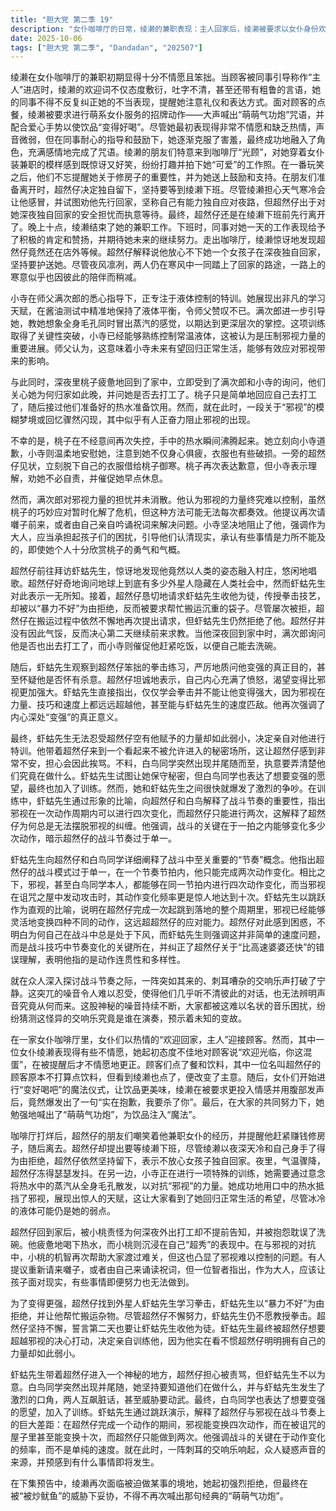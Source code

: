 ```yaml
---
title: "胆大党 第二季 19"
description: "女仆咖啡厅的日常，绫濑的兼职表现：主人回家后，绫濑被要求以女仆身份欢迎客人，但她的态度不佳，吐字不清，甚至说出不礼貌的话语，被同事纠正。顾客们点了餐和饮料，绫濑被要求大声地喊出“萌萌气功炮”咒语，虽然一开始不情愿，但在同事的指导下，她最终成功地投入了感情。女仆咖啡厅的日常，朋友们的探访与离开：绫濑的朋友们来到咖啡厅，取笑她在女仆咖啡厅兼职的样子，并拍下了她的可爱照片。他们提到修房子的事情，并鼓励绫濑。超然仔决定留在咖啡厅等绫濑下班，尽管绫濑劝他早点回去，但他坚持要等她，担心女孩子深夜一个人回家不安全。最终超然仔还是先行离开了。女仆咖啡厅的日常，绫濑下班与超然仔的陪伴：绫濑下班后，同事夸赞她表现很好。当她离开时，发现超然仔仍在等待。超然仔解释说不放心她一个人走夜路。两人一同在寒风中回家。小寺的特训与家中的异常，小寺的控水训练：小寺在师父满次郎的指导下进行特训，学习如何控制液体。她成功地在酱油测试中保持了液体平衡，展示了其快速学习的能力。师父进一步指导她想象全身毛孔冒出蒸汽的感觉。小寺的特训与家中的异常，邪视压制能力的突破：小寺在训练中表现出色，能够控制常温液体，这被认为是压制邪视的关键进展。师父认为，这意味着小寺有办法回归正常生活，能够更好地应对邪视的力量。小寺的特训与家中的异常，桃子回家与家庭冲突：桃子深夜回家，被满次郎和小寺询问为何这么晚以及她是否去打工。桃子简单地回答去打工了，并喝了他们准备的热水。此时，一个关于“邪视”的梦境或回忆闪现，其中有人试图阻止邪视。小寺的特训与家中的异常，桃子力量失控与超然仔的关怀：桃子不小心再次使用力量，导致热水沸腾。她向小寺道歉，小寺安慰她并注意到她又冷又累，衣服也破了。超然仔将自己的衣服借给她。桃子再次道歉，但小寺表示理解，让她不要自责，并催促她去睡觉。小寺的特训与家中的异常，满次郎与小寺关于邪视的争执：满次郎认为邪视的力量终将无法控制，虽然桃子的机智暂时解决了问题，但下次可能就不管用了。他提议再次找囃子或由自己来吟诵祝词。小寺阻止了他，强调大人应该承担孩子的麻烦，并让他们看清现实，承认有些事是做不到的，即使她喜欢桃子的气概。超然仔拜师与力量训练，拜访虾蛄先生：超然仔去拜访虾蛄先生，发现他以人类形态在村子里生活并唱歌。超然仔对虾蛄先生能融入人类社会感到惊讶，并询问地球上外星人的数量，但虾蛄先生表示不知情。超然仔拜师与力量训练，求学拳击被拒：超然仔请求虾蛄先生收他为徒，教他拳击，但被虾蛄先生以“暴力不好”为由拒绝，并让他帮忙搬运袋子。超然仔拜师与力量训练，坚持求教与回家：超然仔在搬运工作时再次请求虾蛄先生教他拳击，但仍被拒绝。他决定不会放弃，明天还会再来。超然仔回到家时已晚，被满次郎询问是否也去打工了，小寺催促他吃饭好洗碗。超然仔拜师与力量训练，虾蛄先生的质问与教诲：虾蛄先生看到超然仔笨拙的拳击练习，质问他为何要变强，是否想杀人。超然仔坦言自己很恼火，想要变得比邪视更强。虾蛄先生指出，仅仅学会拳击并不能让他变强，邪视在力量、技巧和速度上都远胜于他，甚至能跟上虾蛄先生的速度。他再次强调了“变强”的重要性。超然仔拜师与力量训练，秘密训练与白鸟的加入：虾蛄先生决定亲自训练超然仔，因为他看不惯超然仔明明拥有他的力量却如此弱小。他带超然仔去了一个看似不被允许的地方，超然仔担心被骂。白鸟同学突然出现并跟了过来，执意要了解他们在做什么。虾蛄先生试图让她保密，但白鸟同学也想变强，最终加入了训练，与虾蛄先生发生了争吵。战斗节奏的启示，节奏与速度的分析：虾蛄先生向超然仔和白鸟同学解释了战斗中的“节奏”概念。他指出超然仔的节奏过于单调，一节中只能变化两次动作。而邪视，甚至白鸟同学，都能在一节中变化四次，在诅咒之屋中更能变化十次。他用跳跃作为比喻，说明邪视在一个跳跃周期内能变换四次动作，远超超然仔。战斗节奏的启示，神秘交响乐的出现：突然，一阵嘈杂刺耳的交响乐响起，众人疑惑声音从何而来。这种噪音让他们听不清彼此的对话，并感到非常难听。声音持续，大家都在猜测是谁在演奏。下集预告，绫濑的再次“萌萌气功炮”：在下集预告中，绫濑被强迫做某事，她一开始表示拒绝，但最终妥协，并再次喊出了“萌萌气功炮”。"
date: 2025-10-06
tags: ["胆大党 第二季", "Dandadan", "202507"]
---
```


绫濑在女仆咖啡厅的兼职初期显得十分不情愿且笨拙。当顾客被同事引导称作“主人”进店时，绫濑的欢迎词不仅态度敷衍，吐字不清，甚至还带有粗鲁的言语，她的同事不得不反复纠正她的不当表现，提醒她注意礼仪和表达方式。面对顾客的点餐，绫濑被要求进行萌系女仆服务的招牌动作——大声喊出“萌萌气功炮”咒语，并配合爱心手势以使饮品“变得好喝”。尽管她最初表现得非常不情愿和缺乏热情，声音微弱，但在同事耐心的指导和鼓励下，她逐渐克服了害羞，最终成功地融入了角色，充满感情地完成了咒语。绫濑的朋友们特意来到咖啡厅“光顾”，对她穿着女仆装兼职的模样感到既惊讶又好笑，纷纷打趣并拍下她“可爱”的工作照。在一番玩笑之后，他们不忘提醒她关于修房子的重要性，并为她送上鼓励和支持。在朋友们准备离开时，超然仔决定独自留下，坚持要等到绫濑下班。尽管绫濑担心天气寒冷会让他感冒，并试图劝他先行回家，坚称自己有能力独自应对夜路，但超然仔出于对她深夜独自回家的安全担忧而执意等待。最终，超然仔还是在绫濑下班前先行离开了。晚上十点，绫濑结束了她的兼职工作。下班时，同事对她一天的工作表现给予了积极的肯定和赞扬，并期待她未来的继续努力。走出咖啡厅，绫濑惊讶地发现超然仔竟然还在店外等候。超然仔解释说他放心不下她一个女孩子在深夜独自回家，坚持要护送她。尽管夜风凛冽，两人仍在寒风中一同踏上了回家的路途，一路上的寒意似乎也因彼此的陪伴而稍减。

小寺在师父满次郎的悉心指导下，正专注于液体控制的特训。她展现出非凡的学习天赋，在酱油测试中精准地保持了液体平衡，令师父赞叹不已。满次郎进一步引导她，教她想象全身毛孔同时冒出蒸汽的感觉，以期达到更深层次的掌控。这项训练取得了关键性突破，小寺已经能够熟练控制常温液体，这被认为是压制邪视力量的重要进展。师父认为，这意味着小寺未来有望回归正常生活，能够有效应对邪视带来的影响。

与此同时，深夜里桃子疲惫地回到了家中，立即受到了满次郎和小寺的询问，他们关心她为何归家如此晚，并问她是否去打工了。桃子只是简单地回应自己去打工了，随后接过他们准备好的热水准备饮用。然而，就在此时，一段关于“邪视”的模糊梦境或回忆骤然闪现，其中似乎有人正奋力阻止邪视的出现。

不幸的是，桃子在不经意间再次失控，手中的热水瞬间沸腾起来。她立刻向小寺道歉，小寺则温柔地安慰她，注意到她不仅身心俱疲，衣服也有些破损。一旁的超然仔见状，立刻脱下自己的衣服借给桃子御寒。桃子再次表达歉意，但小寺表示理解，劝她不必自责，并催促她早点休息。

然而，满次郎对邪视力量的担忧并未消散。他认为邪视的力量终究难以控制，虽然桃子的巧妙应对暂时化解了危机，但这种方法可能无法每次都奏效。他提议再次请囃子前来，或者由自己亲自吟诵祝词来解决问题。小寺坚决地阻止了他，强调作为大人，应当承担起孩子们的困扰，引导他们认清现实，承认有些事情是力所不能及的，即使她个人十分欣赏桃子的勇气和气概。

超然仔前往拜访虾蛄先生，惊讶地发现他竟然以人类的姿态融入村庄，悠闲地唱歌。超然仔好奇地询问地球上到底有多少外星人隐藏在人类社会中，然而虾蛄先生对此表示一无所知。接着，超然仔恳切地请求虾蛄先生收他为徒，传授拳击技艺，却被以“暴力不好”为由拒绝，反而被要求帮忙搬运沉重的袋子。尽管屡次被拒，超然仔在搬运过程中依然不懈地再次提出请求，但虾蛄先生仍然拒绝了他。超然仔并没有因此气馁，反而决心第二天继续前来求教。当他深夜回到家中时，满次郎询问他是否也出去打工了，而小寺则催促他赶紧吃饭，以便自己能去洗碗。

随后，虾蛄先生观察到超然仔笨拙的拳击练习，严厉地质问他变强的真正目的，甚至怀疑他是否怀有杀意。超然仔坦诚地表示，自己内心充满了愤怒，渴望变得比邪视更加强大。虾蛄先生直接指出，仅仅学会拳击并不能让他变得强大，因为邪视在力量、技巧和速度上都远远超越他，甚至能与虾蛄先生的速度匹敌。他再次强调了内心深处“变强”的真正意义。

最终，虾蛄先生无法忍受超然仔空有他赋予的力量却如此弱小，决定亲自对他进行特训。他带着超然仔来到一个看起来不被允许进入的秘密场所，这让超然仔感到非常不安，担心会因此挨骂。不料，白鸟同学突然出现并尾随而至，执意要弄清楚他们究竟在做什么。虾蛄先生试图让她保守秘密，但白鸟同学也表达了想要变强的愿望，最终也加入了训练。然而，她和虾蛄先生之间很快就爆发了激烈的争吵。在训练中，虾蛄先生通过形象的比喻，向超然仔和白鸟解释了战斗节奏的重要性，指出邪视在一次动作周期内可以进行四次变化，而超然仔只能进行两次，这解释了超然仔为何总是无法摆脱邪视的纠缠。他强调，战斗的关键在于一拍之内能够变化多少次动作，暗示超然仔的战斗节奏过于单一。

虾蛄先生向超然仔和白鸟同学详细阐释了战斗中至关重要的“节奏”概念。他指出超然仔的战斗模式过于单一，在一个节奏节拍内，他只能完成两次动作变化。相比之下，邪视，甚至白鸟同学本人，都能够在同一节拍内进行四次动作变化，而当邪视在诅咒之屋中发动攻击时，其动作变化频率更是惊人地达到十次。虾蛄先生以跳跃作为直观的比喻，说明在超然仔完成一次起跳到落地的整个周期里，邪视已经能够灵活地变换四种不同的动作，这远超超然仔的应对能力。超然仔对此感到困惑，不明白为何自己在战斗中总是处于下风，而虾蛄先生则强调这并非简单的速度问题，而是战斗技巧中节奏变化的关键所在，并纠正了超然仔关于“比高速婆婆还快”的错误理解，表明他指的是动作连贯性和多样性。

就在众人深入探讨战斗节奏之际，一阵突如其来的、刺耳嘈杂的交响乐声打破了宁静。这突兀的噪音令人难以忍受，使得他们几乎听不清彼此的对话，也无法辨明声音究竟从何而来。这股神秘的噪音持续不断，大家都被这难以名状的音乐困扰，纷纷猜测这怪异的交响乐究竟是谁在演奏，预示着未知的变故。

在一家女仆咖啡厅里，女仆们以热情的“欢迎回家，主人”迎接顾客。然而，其中一位女仆绫濑表现得有些不情愿，她起初态度不佳地对顾客说“欢迎光临，你这混蛋”，在被提醒后才不情愿地更正。顾客们点了餐和饮料，其中一位名叫超然仔的顾客原本不打算点饮料，但看到绫濑也点了，便改变了主意。随后，女仆们开始进行“变好喝吧”的魔法仪式，让饮品更美味，绫濑在被要求更投入情感并用腹部发声后，竟然爆发出了一句“实在抱歉，我要杀了你”。最后，在大家的共同努力下，她勉强地喊出了“萌萌气功炮”，为饮品注入“魔法”。

咖啡厅打烊后，超然仔的朋友们嘲笑着他兼职女仆的经历，并提醒他赶紧赚钱修房子，随后离去。超然仔却提出要等绫濑下班，尽管绫濑以夜深天冷和自己身手了得为由拒绝，超然仔依然坚持留下，表示不放心女孩子独自回家。夜里，气温骤降，超然仔冻得瑟瑟发抖。在另一边，小寺正在进行一项特殊的训练，她需要通过意念将热水中的蒸汽从全身毛孔散发，以对抗“邪视”的力量。她成功地用口中的热水抵挡了邪视，展现出惊人的天赋，这让大家看到了她回归正常生活的希望，尽管冰冷的液体可能仍是她的弱点。

超然仔回到家后，被小桃责怪为何深夜外出打工却不提前告知，并被抱怨耽误了洗碗。他疲惫地喝下热水，而小桃则沉浸在自己“超秀”的表现中。在与邪视的对抗中，小桃的机智再次帮助大家渡过难关，但这也凸显了邪视难以控制的问题。有人提议重新请来囃子，或者由自己来诵读祝词，但一位智者指出，作为大人，应该让孩子面对现实，有些事情即便努力也无法做到。

为了变得更强，超然仔找到外星人虾蛄先生学习拳击，虾蛄先生以“暴力不好”为由拒绝，并让他帮忙搬运杂物。尽管超然仔不懈努力，虾蛄先生仍不愿教授拳击。超然仔坚持不懈，誓言第二天也要让虾蛄先生收他为徒。虾蛄先生最终被超然仔想要超越邪视的决心打动，决定亲自训练他，因为他实在看不惯超然仔明明拥有自己的力量却如此弱小。

虾蛄先生带着超然仔进入一个神秘的地方，超然仔担心被责骂，但虾蛄先生不以为意。白鸟同学突然出现并尾随，她坚持要知道他们在做什么，并与虾蛄先生发生了激烈的口角，两人互飙脏话，甚至威胁要动武。最终，白鸟同学也表达了想要变强的愿望，加入了训练。虾蛄先生通过跳跃演示，解释了超然仔与邪视在战斗节奏上的巨大差距：在超然仔完成一个动作的期间，邪视能变换四次动作，而在被诅咒的屋子里甚至能变换十次，而超然仔只能做到两次。他强调战斗的关键在于动作变化的频率，而不是单纯的速度。就在此时，一阵刺耳的交响乐响起，众人疑惑声音的来源，并预感到有什么事情即将发生。

在下集预告中，绫濑再次面临被迫做某事的境地，她起初强烈拒绝，但最终在被“被炒鱿鱼”的威胁下妥协，不得不再次喊出那句经典的“萌萌气功炮”。